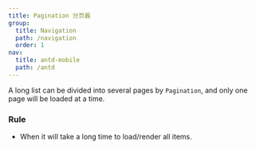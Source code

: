 ```yaml
---
title: Pagination 分页器
group:
  title: Navigation
  path: /navigation
  order: 1
nav:
  title: antd-mobile
  path: /antd
---
```


A long list can be divided into several pages by `Pagination`, and only one page will be loaded at a time.

### Rule
- When it will take a long time to load/render all items.

<code src="./demos/basic.tsx" />

<API/>